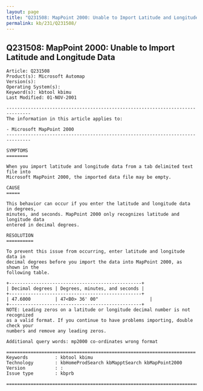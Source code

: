 ```yaml
---
layout: page
title: "Q231508: MapPoint 2000: Unable to Import Latitude and Longitude Data"
permalink: kb/231/Q231508/
---
```


## Q231508: MapPoint 2000: Unable to Import Latitude and Longitude Data

	Article: Q231508
	Product(s): Microsoft Automap
	Version(s): 
	Operating System(s): 
	Keyword(s): kbtool kbimu
	Last Modified: 01-NOV-2001
	
	-------------------------------------------------------------------------------
	The information in this article applies to:
	
	- Microsoft MapPoint 2000 
	-------------------------------------------------------------------------------
	
	SYMPTOMS
	========
	
	When you import latitude and longitude data from a tab delimited text file into
	Microsoft MapPoint 2000, the imported data file may be empty.
	
	CAUSE
	=====
	
	This behavior can occur if you enter the latitude and longitude data in degrees,
	minutes, and seconds. MapPoint 2000 only recognizes latitude and longitude data
	entered in decimal degrees.
	
	RESOLUTION
	==========
	
	To prevent this issue from occurring, enter latitude and longitude data in
	decimal degrees before you import the data into MapPoint 2000, as shown in the
	following table.
	
	+-------------------------------------------------+
	| Decimal degrees | Degrees, minutes, and seconds | 
	+-------------------------------------------------+
	| 47.6000         | 47<B0> 36' 00"                   | 
	+-------------------------------------------------+
	NOTE: Leading zeros on a latitude or longitude decimal number is not recognized
	as a valid format. If you continue to have problems importing, double check your
	numbers and remove any leading zeros.
	
	Additional query words: mp2000 co-ordinates wrong format
	
	======================================================================
	Keywords          : kbtool kbimu 
	Technology        : kbHomeProdSearch kbMapptSearch kbMapPoint2000
	Version           : :
	Issue type        : kbprb
	
	=============================================================================
	
